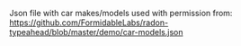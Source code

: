 Json file with car makes/models used with permission from: https://github.com/FormidableLabs/radon-typeahead/blob/master/demo/car-models.json